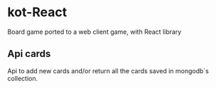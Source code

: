 # kot-React
Board game ported to a web client game, with React library

## Api cards
Api to add new cards and/or return all the cards saved in mongodb´s collection.
